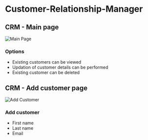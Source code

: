 # Customer-Relationship-Manager


## CRM - Main page

![Main Page](https://user-images.githubusercontent.com/81059580/204577549-2aac50c6-03c9-4428-ab3f-3466ca0f61e0.png)

### Options

* Existing customers can be viewed
* Updation of customer details can be performed
* Existing customer can be deleted

## CRM - Add customer page

![Add Customer](https://user-images.githubusercontent.com/81059580/204577607-c8f7a96d-44a7-45cd-a6a1-8f010929afe8.png)

### Add customer
* First name
* Last name
* Email
